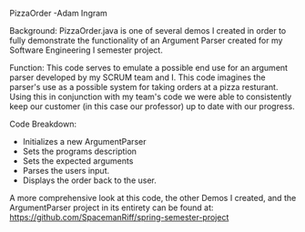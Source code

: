 PizzaOrder  -Adam Ingram

Background:
PizzaOrder.java is one of several demos I created in order to fully 
demonstrate the functionality of an Argument Parser created for
my Software Engineering I semester project.


Function:
This code serves to emulate a possible end use for an argument parser developed
by my SCRUM team and I. This code imagines the parser's use as a possible system for
taking orders at a pizza resturant. Using this in conjunction with my team's code we 
were able to consistently keep our customer (in this case our professor)
up to date with our progress. 

Code Breakdown:
- Initializes a new ArgumentParser
- Sets the programs description
- Sets the expected arguments
- Parses the users input.
- Displays the order back to the user.  

A more comprehensive look at this code, the other Demos I created, and the ArgumentParser project 
in its entirety can be found at: https://github.com/SpacemanRiff/spring-semester-project